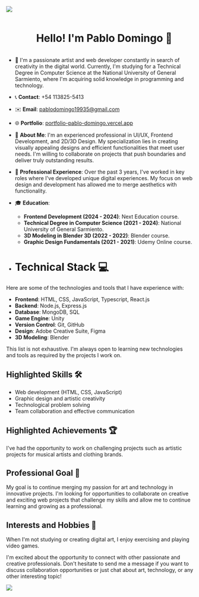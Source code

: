 <!--horizontal divider(gradiant)-->
<img src="https://user-images.githubusercontent.com/73097560/115834477-dbab4500-a447-11eb-908a-139a6edaec5c.gif">

<!--h1 without bottom border-->
<div id="user-content-toc">
  <ul align="center">
    <summary><h1 style="display: inline-block">Hello! I'm Pablo Domingo 👋</h1></summary>
  </ul>
</div>


<!--Intro start-->
- 🚀 I'm a passionate artist and web developer constantly in search of creativity in the digital world. Currently, I'm studying for a Technical Degree in Computer Science at the National University of General Sarmiento, where I'm acquiring solid knowledge in programming and technology.

- 📞 **Contact**: +54 113825-5413
- ✉️ **Email**: pablodomingo19935@gmail.com
- 🌐 **Portfolio**: [portfolio-pablo-domingo.vercel.app](https://portfolio-pablo-domingo.vercel.app/)

- 🎨 **About Me**: I'm an experienced professional in UI/UX, Frontend Development, and 2D/3D Design. My specialization lies in creating visually appealing designs and efficient functionalities that meet user needs. I'm willing to collaborate on projects that push boundaries and deliver truly outstanding results.

- 💼 **Professional Experience**: Over the past 3 years, I've worked in key roles where I've developed unique digital experiences. My focus on web design and development has allowed me to merge aesthetics with functionality.

- 🎓 **Education**:
  - **Frontend Development (2024 - 2024)**: Next Education course.
  - **Technical Degree in Computer Science (2021 - 2024)**: National University of General Sarmiento.
  - **3D Modeling in Blender 3D (2022 - 2022)**: Blender course.
  - **Graphic Design Fundamentals (2021 - 2021)**: Udemy Online course.

- # **Technical Stack 💻**

Here are some of the technologies and tools that I have experience with:

- **Frontend**: HTML, CSS, JavaScript, Typescript, React.js
- **Backend**: Node.js, Express.js
- **Database**: MongoDB, SQL
- **Game Engine**: Unity
- **Version Control**: Git, GitHub
- **Design**: Adobe Creative Suite, Figma
- **3D Modeling**: Blender

This list is not exhaustive. I'm always open to learning new technologies and tools as required by the projects I work on.

## **Highlighted Skills 🛠️**
- Web development (HTML, CSS, JavaScript)
- Graphic design and artistic creativity
- Technological problem solving
- Team collaboration and effective communication

## **Highlighted Achievements 🏆**
I've had the opportunity to work on challenging projects such as artistic projects for musical artists and clothing brands.

## **Professional Goal 🎯**
My goal is to continue merging my passion for art and technology in innovative projects. I'm looking for opportunities to collaborate on creative and exciting web projects that challenge my skills and allow me to continue learning and growing as a professional.

## **Interests and Hobbies 🎨**
When I'm not studying or creating digital art, I enjoy exercising and playing video games.

I'm excited about the opportunity to connect with other passionate and creative professionals. Don't hesitate to send me a message if you want to discuss collaboration opportunities or just chat about art, technology, or any other interesting topic!
<!--Intro end-->


<!--horizontal divider(gradiant)-->
<img src="https://user-images.githubusercontent.com/73097560/115834477-dbab4500-a447-11eb-908a-139a6edaec5c.gif">
